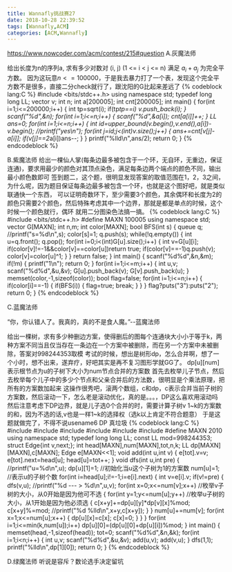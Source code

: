 ```yaml
---
title: Wannafly挑战赛27
date: 2018-10-28 22:39:52
tags: [Wannafly,ACM]
categories: [ACM,Wannafly]
---
```

https://www.nowcoder.com/acm/contest/215#question
A.灰魔法师
<!--more-->
给出长度为n的序列a, 求有多少对数对 (i, j) (1 <= i < j <= n) 满足 $a_{i} + a_{j}$ 为完全平方数。
因为这玩意$n<=100000$，于是我去暴力打了一个表，发现这个完全平方数不是很多，直接二分check就行了，跟沈阳的G比起来差远了
{% codeblock lang:C %}
#include <bits/stdc++.h>
using namespace std;
typedef long long LL;
vector<int> v;
int n;
int a[200005];
int cnt[200005];
int main()
{
    for(int i=1;i<=200000;i++)
    {
        int tp=sqrt(i);
        if(tp*tp==i)
            v.push_back(i);
    }
    scanf("%d",&n);
    for(int i=1;i<=n;i++)
    {
        scanf("%d",&a[i]);
        cnt[a[i]]++;
    }
    LL ans=0;
    for(int i=1;i<=n;i++)
    {
        int id=upper_bound(v.begin(),v.end(),a[i])-v.begin();
        //printf("yes\n");
        for(int j=id;j<(int)v.size();j++)
        {
            ans+=cnt[v[j]-a[i]];
            if(v[j]==2*a[i])ans--;
        }
    }
    printf("%lld\n",ans/2);
    return 0;
}
{% endcodeblock %}

B.紫魔法师
给出一棵仙人掌(每条边最多被包含于一个环，无自环，无重边，保证连通)，要求用最少的颜色对其顶点染色，满足每条边两个端点的颜色不同，输出最小颜色数即可
签到题二，这个题，很明显发现答案的取值范围在1，2，3之间，为什么呢，因为题目保证每条边最多被包含一个环，也就是这个图好吧，就是类似联通快一个东西，
可以证明奇数环下，至少需要3个颜色，其余偶环和长度为2的颜色只需要2个颜色，然后特殊考虑其中一个边界，那就是都是单点的时候，这个时候一个颜色就行，偶环
就用二分图染色法搞一搞。
{% codeblock lang:C %}
#include <bits/stdc++.h>
#define MAXN 100005
using namespace std;
vector<int> G[MAXN];
int n,m;
int color[MAXN];
bool BFS(int s)
{
    queue<int> q;
    //printf("s=%d\n",s);
    color[s]=1;
    q.push(s);
    while(!q.empty())
    {
        int u=q.front();
        q.pop();
        for(int i=0;i<(int)G[u].size();i++)
        {
            int v=G[u][i];
            if(color[v]!=-1&&color[v]==color[u])return true;
            if(color[v]==-1)q.push(v);
            color[v]=color[u]^1;
        }
    }
    return false;
}
int main()
{
    scanf("%d%d",&n,&m);
    if(!m)
    {
        printf("1\n");
        return 0;
    }
    for(int i=1;i<=m;i++)
    {
        int u,v;
        scanf("%d%d",&u,&v);
        G[u].push_back(v);
        G[v].push_back(u);
    }
    memset(color,-1,sizeof(color));
    bool flag=false;
    for(int i=1;i<=n;i++)
    {
        if(color[i]==-1)
        {
            if(BFS(i))
            {
                flag=true;
                break;
            }
        }
    }
    flag?puts("3"):puts("2");
    return 0;
}
{% endcodeblock %}

C.蓝魔法师

“你，你认错人了。我真的，真的不是食人魔。”--蓝魔法师

给出一棵树，求有多少种删边方案，使得删后的图每个连通块大小小于等于k，两种方案不同当且仅当存在一条边在一个方案中被删除，而在另一个方案中未被删除，答案对998244353取模
考试的时候，想出是树形dp，怎么合并啊，想了一个小时，想不出来，遂弃疗，好吧其实是再不复习图形学就GG了。
dp[u][num]表示根节点为u的子树下大小为num节点合并的方案数
首先去枚举儿子节点，然后去枚举每个儿子中的多少个节点和父亲合并后的方法数，很明显是个乘法原理，把所有的方案数加起来
这操作很秀吧，滚两个数组，c和dp，c表示合并当前子树的方案数，然后滚动一下，怎么老是滚动优化，真的是。。。，DP这么喜欢用滚动吗
然后注意考虑下DP边界，就是儿子选0个合并的时，需要计算子树v 1~k的方案数的和，因为不选的话,v也是一样1~k的选择权（选k以上肯定不符合题意）
于是这题就做完了，不得不说usename6 DP 真垃圾
{% codeblock lang:C %}
#include <cstdio>
#include <cstring>
#include <string>
#include <cmath>
#include <algorithm>
#include <iostream>
#define MAXN 2010
using namespace std;
typedef long long LL;
const LL mod=998244353;
struct Edge{int v,next;};
int head[MAXN],num[MAXN],tot,n,k;
LL dp[MAXN][MAXN],c[MAXN];
Edge e[MAXN<<1];
void add(int u,int v)
{
    e[tot].v=v;
    e[tot].next=head[u];
    head[u]=tot++;
}
void dfs(int u,int pre)
{
    //printf("u=%d\n",u);
    dp[u][1]=1;         //初始化当u这个子树为1的方案数
    num[u]=1;          //表示u的子树个数
    for(int i=head[u];i!=-1;i=e[i].next)
    {
        int v=e[i].v;
        if(v!=pre)
        {
            dfs(v,u);
            //printf("%d --- > %d\n",u,v);
            for(int x=0;x<=num[v];x++)      //枚举v子树的大小，从0开始是因为他可不选
            {
                for(int y=1;y<=num[u];y++) //枚举u子树的大小，从1开始是因为他必须选
                {
                    c[x+y]+=dp[u][y]*dp[v][x]%mod;
                    c[x+y]%=mod;
                    //printf("%d %lld\n",x+y,c[x+y]);
                }
            }
            num[u]+=num[v];
            for(int x=1;x<=num[u];x++)
            {
                dp[u][x]=c[x];
                c[x]=0;
            }
        }
    }
    for(int i=1;i<=min(k,num[u]);i++)
        dp[u][0]=(dp[u][0]+dp[u][i])%mod;
}
int main()
{
    memset(head,-1,sizeof(head));
    tot=0;
    scanf("%d%d",&n,&k);
    for(int i=1;i<n;i++)
    {
        int u,v;
        scanf("%d%d",&u,&v);
        add(u,v);
        add(v,u);
    }
    dfs(1,1);
    printf("%lld\n",dp[1][0]);
    return 0;
}
{% endcodeblock %}

D.绿魔法师
听说是容斥？数论选手决定留坑